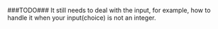 ###TODO###
It still needs to deal with the input, for example, how to handle it when your input(choice) is not an integer.
